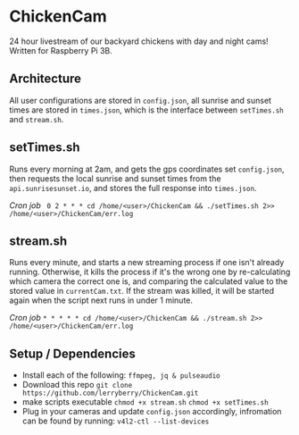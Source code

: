 # ChickenCam
24 hour livestream of our backyard chickens with day and night cams! Written for Raspberry Pi 3B.

## Architecture
All user configurations are stored in `config.json`, all sunrise and sunset times are stored in `times.json`, which is the interface between `setTimes.sh` and `stream.sh`.

## setTimes.sh
Runs every morning at 2am, and gets the gps coordinates set `config.json`, then requests the local sunrise and sunset times from the `api.sunrisesunset.io`, and stores the full response into `times.json`.

*Cron job*
``` 0 2 * * * cd /home/<user>/ChickenCam && ./setTimes.sh 2>> /home/<user>/ChickenCam/err.log```

## stream.sh
Runs every minute, and starts a new streaming process if one isn't already running. Otherwise, it kills the process if it's the wrong one by re-calculating which camera the correct one is, and comparing the calculated value to the stored value in `currentCam.txt`. If the stream was killed, it will be started again when the script next runs in under 1 minute.

*Cron job*
```* * * * * cd /home/<user>/ChickenCam && ./stream.sh 2>> /home/<user>/ChickenCam/err.log```

## Setup / Dependencies
- Install each of the following:
```ffmpeg, jq & pulseaudio```
- Download this repo 
`git clone https://github.com/lerryberry/ChickenCam.git`
- make scripts executable 
```chmod +x stream.sh```
```chmod +x setTimes.sh```
- Plug in your cameras and update `config.json` accordingly, infromation can be found by running: ```v4l2-ctl --list-devices```
